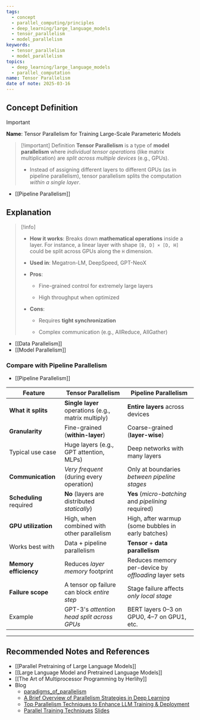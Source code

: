 ```yaml
---
tags:
  - concept
  - parallel_computing/principles
  - deep_learning/large_language_models
  - tensor_parallelism
  - model_parallelism
keywords:
  - tensor_parallelism
  - model_parallelism
topics:
  - deep_learning/large_language_models
  - parallel_computation
name: Tensor Parallelism
date of note: 2025-03-16
---
```


## Concept Definition

>[!important]
>**Name**: Tensor Parallelism for Training Large-Scale Parameteric Models

>[!important] Definition
>**Tensor Parallelism** is a type of **model parallelism** where *individual tensor operations* (like matrix multiplication) are *split across multiple devices* (e.g., GPUs). 
>- Instead of assigning different layers to different GPUs (as in pipeline parallelism), tensor parallelism splits the computation *within a single layer*.

- [[Pipeline Parallelism]]

## Explanation

>[!info]
>- **How it works**: Breaks down **mathematical operations** inside a layer. For instance, a linear layer with shape `[B, D] × [D, H]` could be split across GPUs along the `H` dimension.
>     
> - **Used in**: Megatron-LM, DeepSpeed, GPT-NeoX
>     
> - **Pros**:
>     
>     - Fine-grained control for extremely large layers
>         
>     - High throughput when optimized
>         
> - **Cons**:
>     
>     - Requires **tight synchronization**
>         
>     - Complex communication (e.g., AllReduce, AllGather)


- [[Data Parallelism]]
- [[Model Parallelism]]

### Compare with Pipeline Parallelism

- [[Pipeline Parallelism]]

| Feature                 | **Tensor Parallelism**                              | **Pipeline Parallelism**                             |
| ----------------------- | --------------------------------------------------- | ---------------------------------------------------- |
| **What it splits**      | **Single layer** operations (e.g., matrix multiply) | **Entire layers** across devices                     |
| **Granularity**         | Fine-grained (**within-layer**)                     | Coarse-grained (**layer-wise**)                      |
| Typical use case        | Huge layers (e.g., GPT attention, MLPs)             | Deep networks with many layers                       |
| **Communication**       | *Very frequent* (during every operation)            | Only at boundaries *between pipeline stages*         |
| **Scheduling** required | **No** (layers are distributed *statically*)        | **Yes** (*micro-batching* and *pipelining* required) |
| **GPU utilization**     | High, when combined with other parallelism          | High, after warmup (some bubbles in early batches)   |
| Works best with         | Data + pipeline parallelism                         | **Tensor** + **data parallelism**                    |
| **Memory efficiency**   | Reduces *layer memory* footprint                    | Reduces memory per-device by *offloading* layer sets |
| **Failure scope**       | A tensor op failure can block *entire step*         | Stage failure affects *only local stage*             |
| Example                 | GPT-3's *attention head split across GPUs*          | BERT layers 0–3 on GPU0, 4–7 on GPU1, etc.           |





-----------
##  Recommended Notes and References

- [[Parallel Pretraining of Large Language Models]]
- [[Large Language Model and Pretrained Language Models]]
- [[The Art of Multiprocessor Programming by Herlihy]]
- Blog
	- [paradigms_of_parallelism](https://colossalai.org/docs/concepts/paradigms_of_parallelism/)
	- [A Brief Overview of Parallelism Strategies in Deep Learning](https://afmck.in/posts/2023-02-26-parallelism/)
	- [Top Parallelism Techniques to Enhance LLM Training & Deployment](https://www.genesiscloud.com/blog/top-parallelism-techniques-llm-training)
	- [Parallel Training Techniques](https://github.com/saforem2/parallel-training-slides#parallel-training-techniques) [Slides](https://saforem2.github.io/parallel-training-slides/#/title-slide)